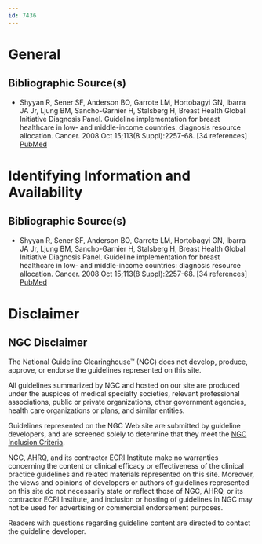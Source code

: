 ```yaml
---
id: 7436
---
```


# General

## Bibliographic Source(s)

- Shyyan R, Sener SF, Anderson BO, Garrote LM, Hortobagyi GN, Ibarra JA Jr, Ljung BM, Sancho-Garnier H, Stalsberg H, Breast Health Global Initiative Diagnosis Panel. Guideline implementation for breast healthcare in low- and middle-income countries: diagnosis resource allocation. Cancer. 2008 Oct 15;113(8 Suppl):2257-68. [34 references] [ PubMed ](http://www.ncbi.nlm.nih.gov/entrez/query.fcgi?cmd=Retrieve&db=pubmed&dopt=Abstract&list_uids=18837018)

# Identifying Information and Availability

## Bibliographic Source(s)

- Shyyan R, Sener SF, Anderson BO, Garrote LM, Hortobagyi GN, Ibarra JA Jr, Ljung BM, Sancho-Garnier H, Stalsberg H, Breast Health Global Initiative Diagnosis Panel. Guideline implementation for breast healthcare in low- and middle-income countries: diagnosis resource allocation. Cancer. 2008 Oct 15;113(8 Suppl):2257-68. [34 references] [ PubMed ](http://www.ncbi.nlm.nih.gov/entrez/query.fcgi?cmd=Retrieve&db=pubmed&dopt=Abstract&list_uids=18837018)

# Disclaimer

## NGC Disclaimer

The National Guideline Clearinghouse™ (NGC) does not develop, produce, approve, or endorse the guidelines represented on this site.

All guidelines summarized by NGC and hosted on our site are produced under the auspices of medical specialty societies, relevant professional associations, public or private organizations, other government agencies, health care organizations or plans, and similar entities.

Guidelines represented on the NGC Web site are submitted by guideline developers, and are screened solely to determine that they meet the [NGC Inclusion Criteria](/help-and-about/summaries/inclusion-criteria).

NGC, AHRQ, and its contractor ECRI Institute make no warranties concerning the content or clinical efficacy or effectiveness of the clinical practice guidelines and related materials represented on this site. Moreover, the views and opinions of developers or authors of guidelines represented on this site do not necessarily state or reflect those of NGC, AHRQ, or its contractor ECRI Institute, and inclusion or hosting of guidelines in NGC may not be used for advertising or commercial endorsement purposes.

Readers with questions regarding guideline content are directed to contact the guideline developer.

